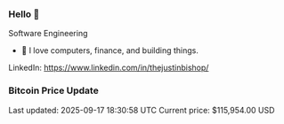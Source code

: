 ### Hello 🤙  

Software Engineering

- 🔭 I love computers, finance, and building things.
  
LinkedIn: https://www.linkedin.com/in/thejustinbishop/  



















































































































































































































































































































































































































































































































































































































































































































































































































































































































































































































































































































### Bitcoin Price Update
Last updated: 2025-09-17 18:30:58 UTC
Current price: $115,954.00 USD
